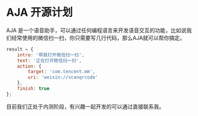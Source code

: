 # AJA 开源计划

AJA 是一个语音助手，可以通过任何编程语言来开发语音交互的功能，比如说我们经常使用的微信扫一扫，你只需要写几行代码，那么AJA就可以帮你搞定。

```javascript
result = {
	intro: '帮我打开微信扫一扫',
	text: '正在打开微信扫一扫',
    action: {
    	target: 'com.tencent.mm',
    	uri: 'weixin://scanqrcode'
    },
    finish: true
};
```

目前我们正处于内测阶段，有兴趣一起开发的可以通过直接联系我。

